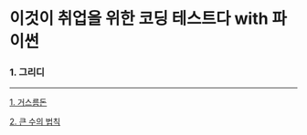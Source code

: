 
# 이것이 취업을 위한 코딩 테스트다 with 파이썬
###  1. 그리디

---

[1. 거스름돈](https://github.com/UTurtle/coding_tesh_with_python/blob/main/1.%EA%B1%B0%EC%8A%A4%EB%A6%84%EB%8F%88.py)

[2. 큰 수의 법칙](https://github.com/UTurtle/coding_tesh_with_python/blob/main/2.%ED%81%B0_%EC%88%98%EC%9D%98_%EB%B2%95%EC%B9%99.py)
